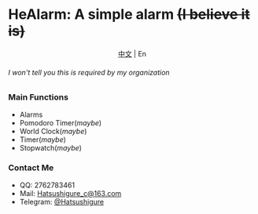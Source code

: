 # HeAlarm: A simple alarm ~~(I believe it is)~~

<div align="center">

[中文](./README.md) | En
</div>

###### _I won't tell you this is required by my organization_

### Main Functions

- Alarms
- Pomodoro Timer(_maybe_)
- World Clock(_maybe_)
- Timer(_maybe_)
- Stopwatch(_maybe_)

### Contact Me

- QQ: 2762783461
- Mail: Hatsushigure_c@163.com
- Telegram: [@Hatsushigure](https://t.me/Hatsushigure)
